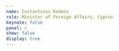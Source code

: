 ```yaml
---
name: Costantinos Kombos
role: Minister of Foreign Affairs, Cyprus
keynote: false
panel: c
show: false
display: true
---
```

